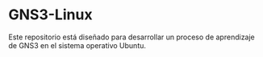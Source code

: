 # GNS3-Linux
Este repositorio está diseñado para desarrollar un proceso de aprendizaje de GNS3 en el sistema operativo Ubuntu. 
